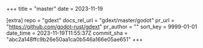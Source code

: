 +++
title = "master"
date = 2023-11-19

[extra]
repo = "gdext"
docs_rel_url = "gdext/master/godot"
pr_url = "https://github.com/godot-rust/gdext"
pr_author = ""
sort_key = 9999-01-01
date_time = 2023-11-19T11:55:37Z
commit_sha = "abc2a148ffc9b26e50aa1ca0b546a166e05ae651"
+++


